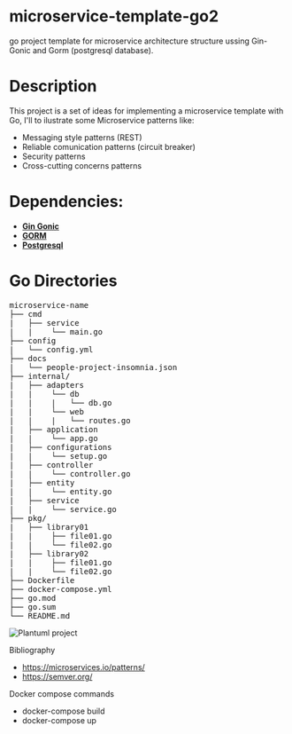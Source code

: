 # microservice-template-go2

go project template for microservice architecture structure ussing Gin-Gonic and Gorm (postgresql database).

# Description
This project is a set of ideas for implementing a microservice template with Go, I'll to ilustrate some Microservice patterns like:
- Messaging style patterns (REST)
- Reliable comunication patterns (circuit breaker)
- Security patterns 
- Cross-cutting concerns patterns

# Dependencies:
* [**Gin Gonic**](https://github.com/gin-gonic/gin)
* [**GORM**](https://gorm.io/)
* [**Postgresql**](https://hub.docker.com/_/postgres) 

# Go Directories   

<pre>
microservice-name
├── cmd
|   ├── service
|   |    └── main.go
├── config
|   └── config.yml
├── docs
|   └── people-project-insomnia.json
├── internal/
|   ├── adapters
|   |    └── db
|   |    |   └── db.go
|   |    └── web
|   |    |   └── routes.go
|   ├── application
|   |    └── app.go
|   ├── configurations
|   |    └── setup.go
|   ├── controller
|   |    └── controller.go
|   ├── entity
|   |    └── entity.go
|   ├── service
|   |    └── service.go
├── pkg/
|   ├── library01
|   |    ├── file01.go
|   |    └── file02.go
|   ├── library02
|   |    ├── file01.go
|   |    └── file02.go
├── Dockerfile
├── docker-compose.yml
├── go.mod
├── go.sum
└── README.md
</pre>

![Plantuml project](https://github.com/wilorios/microservice-template-go2/docs/plantuml-go-project.png)

Bibliography
- https://microservices.io/patterns/
- https://semver.org/

Docker compose commands
- docker-compose build 
- docker-compose up
